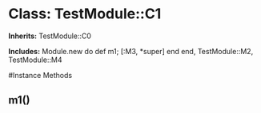 # Class: TestModule::C1
**Inherits:** TestModule::C0
    
**Includes:** Module.new do
  def m1; [:M3, *super] end
end, TestModule::M2, TestModule::M4
  




#Instance Methods
## m1() [](#method-i-m1)

